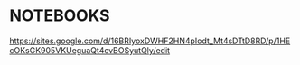 # NOTEBOOKS

https://sites.google.com/d/16BRIyoxDWHF2HN4pIodt_Mt4sDTtD8RD/p/1HEcOKsGK905VKUeguaQt4cvBOSyutQly/edit
